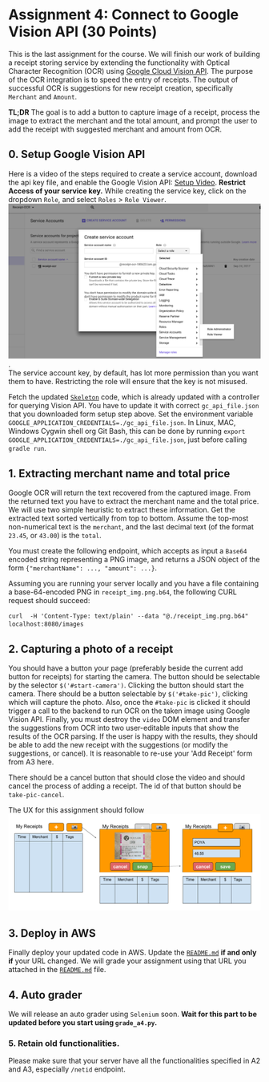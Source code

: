 <!-- **NOT COMPLETE! A4 IS NOT RELEASED YET.** -->

# Assignment 4: Connect to Google Vision API (30 Points)

This is the last assignment for the course. We will finish our work of building a
receipt storing service by extending the functionality with Optical Character
Recognition (OCR) using [Google Cloud Vision
API](https://cloud.google.com/vision/).  The purpose of the OCR integration is to
speed the entry of receipts.  The output of successful OCR is suggestions for
new receipt creation, specifically `Merchant` and `Amount`.

**TL;DR**
The goal is to add a button to capture image of a receipt, process the image to
extract the merchant and the total amount, and prompt the user to add the
receipt with suggested merchant and amount from OCR.

## 0. Setup Google Vision API  
   Here is a video of the steps required to create a service account, download
   the api key file, and enable the Google Vision API:
   [Setup Video](./setup.mp4).  **Restrict Access of your service key.** While
   creating the service key, click on the dropdown `Role`, and select `Roles` >
   `Role Viewer`.
   ![How to set roles?](./roles.png).  
   The service account key, by default, has lot more permission than you want
   them to have. Restricting the role will ensure that the key is not misused.
   
   <!-- After this account with Google Cloud Platform, enable the Vision
   API. Follow -->
   <!-- the steps
   [here](https://cloud.google.com/functions/docs/tutorials/ocr). --> 
   Fetch the updated [`Skeleton`](https://github.com/amfleming/skeleton) code, which is
   already updated with a controller for querying Vision API. You have to update
   it with correct `gc_api_file.json` that you downloaded form setup step above. 
   Set the environment variable `GOOGLE_APPLICATION_CREDENTIALS=./gc_api_file.json`.
   In Linux, MAC, Windows Cygwin shell org Git Bash, this can be done by running `export 
   GOOGLE_APPLICATION_CREDENTIALS=./gc_api_file.json`, just before calling `gradle run`.
   

## 1. Extracting merchant name and total price  
   Google OCR will return the text recovered from the captured image.  From the
   returned text you have to extract the merchant name and the total price. We
   will use two simple heuristic to extract these information. Get the extracted
   text sorted vertically from top to bottom. Assume the top-most non-numerical
   text is the `merchant`, and the last decimal text (of the format `23.45`, or
   `43.00`) is the `total`.  
   
   You must create the following endpoint, which accepts as input a `Base64`
   encoded string representing a PNG image, and returns a JSON object of the
   form `{"merchantName": ..., "amount": ...}`.


   Assuming you are running your server locally and you have a file containing a
   base-64-encoded PNG in `receipt_img.png.b64`, the following CURL request should
   succeed:
   ```
   curl  -H 'Content-Type: text/plain' --data "@./receipt_img.png.b64" localhost:8080/images
   ```

## 2. Capturing a photo of a receipt  
   You should have a button your page (preferably beside the current add button
   for receipts) for starting the camera.  The button should be selectable by
   the selector `$('#start-camera')`. Clicking the button should start the
   camera.  There should be a button selectable by `$('#take-pic')`, clicking
   which will capture the photo. Also, once the `#take-pic` is clicked it should
   trigger a call to the backend to run OCR on the taken image using Google
   Vision API. Finally, you must destroy the `video` DOM element and transfer
   the suggestions from OCR into two user-editable inputs that show the results
   of the OCR parsing.  If the user is happy with the results, they should be
   able to add the new receipt with the suggestions (or modify the suggestions,
   or cancel).  It is reasonable to re-use your 'Add Receipt' form from A3 here.

   There should be a cancel button that should close the video and should cancel
   the process of adding a receipt. The id of that button should be
   `take-pic-cancel`.

   The UX for this assignment should follow ![this spec](./spec.png)

<!--
## 3. Submitting an image of a receipt
   In addition to capture an image, you should also support uploading an image
   of a receipt and process in the same way as said above. The button should
   have an id `upload-img`, and shouold be selectable by `$('#upload-img')` and
   respond to click event. The cacncel button should have id
   `upload-img-cancel`.
-->

## 3. Deploy in AWS  
   Finally deploy your updated code in AWS.  Update the
   [`README.md`](../../README.md) **if and only if** your URL changed. We will
   grade your assignment using that URL you attached in the
   [`README.md`](../../README.md) file.

## 4. Auto grader  
   We will release an auto grader using `Selenium` soon.  **Wait for this part
to be updated before you start using `grade_a4.py`.**

### 5. Retain old functionalities.
   Please make sure that your server have all the functionalities specified in A2 and A3, especially `/netid` endpoint.
